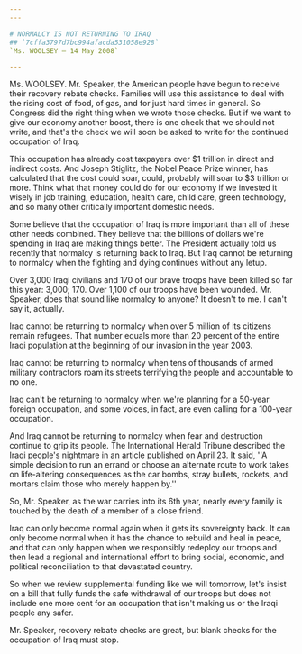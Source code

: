 ```yaml
---
---

# NORMALCY IS NOT RETURNING TO IRAQ
## `7cffa3797d7bc994afacda531058e928`
`Ms. WOOLSEY — 14 May 2008`

---
```



Ms. WOOLSEY. Mr. Speaker, the American people have begun to receive 
their recovery rebate checks. Families will use this assistance to deal 
with the rising cost of food, of gas, and for just hard times in 
general. So Congress did the right thing when we wrote those checks. 
But if we want to give our economy another boost, there is one check 
that we should not write, and that's the check we will soon be asked to 
write for the continued occupation of Iraq.

This occupation has already cost taxpayers over $1 trillion in direct 
and indirect costs. And Joseph Stiglitz, the Nobel Peace Prize winner, 
has calculated that the cost could soar, could, probably will soar to 
$3 trillion or more. Think what that money could do for our economy if 
we invested it wisely in job training, education, health care, child 
care, green technology, and so many other critically important domestic 
needs.

Some believe that the occupation of Iraq is more important than all 
of these other needs combined. They believe that the billions of 
dollars we're spending in Iraq are making things better. The President 
actually told us recently that normalcy is returning back to Iraq. But 
Iraq cannot be returning to normalcy when the fighting and dying 
continues without any letup.

Over 3,000 Iraqi civilians and 170 of our brave troops have been 
killed so far this year: 3,000; 170. Over 1,100 of our troops have been 
wounded. Mr. Speaker, does that sound like normalcy to anyone? It 
doesn't to me. I can't say it, actually.

Iraq cannot be returning to normalcy when over 5 million of its 
citizens remain refugees. That number equals more than 20 percent of 
the entire Iraqi population at the beginning of our invasion in the 
year 2003.

Iraq cannot be returning to normalcy when tens of thousands of armed 
military contractors roam its streets terrifying the people and 
accountable to no one.

Iraq can't be returning to normalcy when we're planning for a 50-year 
foreign occupation, and some voices, in fact, are even calling for a 
100-year occupation.

And Iraq cannot be returning to normalcy when fear and destruction 
continue to grip its people. The International Herald Tribune described 
the Iraqi people's nightmare in an article published on April 23. It 
said, ''A simple decision to run an errand or choose an alternate route 
to work takes on life-altering consequences as the car bombs, stray 
bullets, rockets, and mortars claim those who merely happen by.''

So, Mr. Speaker, as the war carries into its 6th year, nearly every 
family is touched by the death of a member of a close friend.

Iraq can only become normal again when it gets its sovereignty back. 
It can only become normal when it has the chance to rebuild and heal in 
peace, and that can only happen when we responsibly redeploy our troops 
and then lead a regional and international effort to bring social, 
economic, and political reconciliation to that devastated country.

So when we review supplemental funding like we will tomorrow, let's 
insist on a bill that fully funds the safe withdrawal of our troops but 
does not include one more cent for an occupation that isn't making us 
or the Iraqi people any safer.

Mr. Speaker, recovery rebate checks are great, but blank checks for 
the occupation of Iraq must stop.
